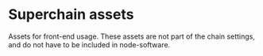 # Superchain assets

Assets for front-end usage.
These assets are not part of the chain settings,
and do not have to be included in node-software.


